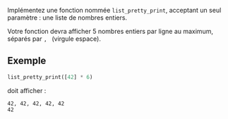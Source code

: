 Implémentez une fonction nommée `list_pretty_print`, acceptant un seul
paramètre : une liste de nombres entiers.

Votre fonction devra afficher 5 nombres entiers par ligne au maximum,
séparés par `, ` (virgule espace).

## Exemple

```python
list_pretty_print([42] * 6)
```

doit afficher :
```text
42, 42, 42, 42, 42
42
```
